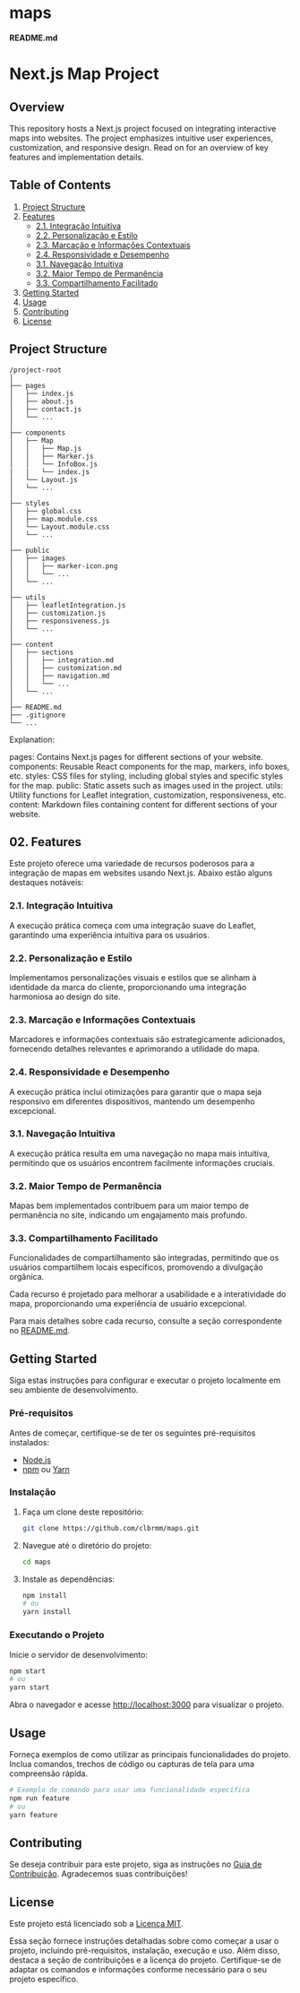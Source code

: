 # maps
**README.md**

# Next.js Map Project

## Overview

This repository hosts a Next.js project focused on integrating interactive maps into websites. The project emphasizes intuitive user experiences, customization, and responsive design. Read on for an overview of key features and implementation details.

## Table of Contents

1. [Project Structure](#project-structure)
2. [Features](#features)
   - [2.1. Integração Intuitiva](#21-integração-intuitiva)
   - [2.2. Personalização e Estilo](#22-personalização-e-estilo)
   - [2.3. Marcação e Informações Contextuais](#23-marcação-e-informações-contextuais)
   - [2.4. Responsividade e Desempenho](#24-responsividade-e-desempenho)
   - [3.1. Navegação Intuitiva](#31-navegação-intuitiva)
   - [3.2. Maior Tempo de Permanência](#32-maior-tempo-de-permanência)
   - [3.3. Compartilhamento Facilitado](#33-compartilhamento-facilitado)
3. [Getting Started](#getting-started)
4. [Usage](#usage)
5. [Contributing](#contributing)
6. [License](#license)

## Project Structure

```
/project-root
│
├── pages
│   ├── index.js
│   ├── about.js
│   ├── contact.js
│   └── ...
│
├── components
│   ├── Map
│   │   ├── Map.js
│   │   ├── Marker.js
│   │   └── InfoBox.js
|   |   └── index.js
│   └── Layout.js
│   └── ...
│
├── styles
│   ├── global.css
│   ├── map.module.css
│   └── Layout.module.css
│   └── ...
│
├── public
│   ├── images
│   │   ├── marker-icon.png
│   │   └── ...
│   └── ...
│
├── utils
│   ├── leafletIntegration.js
│   ├── customization.js
│   ├── responsiveness.js
│   └── ...
│
├── content
│   ├── sections
│   │   ├── integration.md
│   │   ├── customization.md
│   │   ├── navigation.md
│   │   └── ...
│   └── ...
│
├── README.md
├── .gitignore
└── ...

```

Explanation:

pages: Contains Next.js pages for different sections of your website.
components: Reusable React components for the map, markers, info boxes, etc.
styles: CSS files for styling, including global styles and specific styles for the map.
public: Static assets such as images used in the project.
utils: Utility functions for Leaflet integration, customization, responsiveness, etc.
content: Markdown files containing content for different sections of your website.


## 02. Features

Este projeto oferece uma variedade de recursos poderosos para a integração de mapas em websites usando Next.js. Abaixo estão alguns destaques notáveis:

### 2.1. Integração Intuitiva

A execução prática começa com uma integração suave do Leaflet, garantindo uma experiência intuitiva para os usuários.

### 2.2. Personalização e Estilo

Implementamos personalizações visuais e estilos que se alinham à identidade da marca do cliente, proporcionando uma integração harmoniosa ao design do site.

### 2.3. Marcação e Informações Contextuais

Marcadores e informações contextuais são estrategicamente adicionados, fornecendo detalhes relevantes e aprimorando a utilidade do mapa.

### 2.4. Responsividade e Desempenho

A execução prática inclui otimizações para garantir que o mapa seja responsivo em diferentes dispositivos, mantendo um desempenho excepcional.

### 3.1. Navegação Intuitiva

A execução prática resulta em uma navegação no mapa mais intuitiva, permitindo que os usuários encontrem facilmente informações cruciais.

### 3.2. Maior Tempo de Permanência

Mapas bem implementados contribuem para um maior tempo de permanência no site, indicando um engajamento mais profundo.

### 3.3. Compartilhamento Facilitado

Funcionalidades de compartilhamento são integradas, permitindo que os usuários compartilhem locais específicos, promovendo a divulgação orgânica.

Cada recurso é projetado para melhorar a usabilidade e a interatividade do mapa, proporcionando uma experiência de usuário excepcional.

Para mais detalhes sobre cada recurso, consulte a seção correspondente no [README.md](./README.md).


## Getting Started

Siga estas instruções para configurar e executar o projeto localmente em seu ambiente de desenvolvimento.

### Pré-requisitos

Antes de começar, certifique-se de ter os seguintes pré-requisitos instalados:

- [Node.js](https://nodejs.org/)
- [npm](https://www.npmjs.com/) ou [Yarn](https://yarnpkg.com/)

### Instalação

1. Faça um clone deste repositório:

   ```bash
   git clone https://github.com/clbrmm/maps.git
   ```

2. Navegue até o diretório do projeto:

   ```bash
   cd maps
   ```

3. Instale as dependências:

   ```bash
   npm install
   # ou
   yarn install
   ```

### Executando o Projeto

Inicie o servidor de desenvolvimento:

```bash
npm start
# ou
yarn start
```

Abra o navegador e acesse [http://localhost:3000](http://localhost:3000) para visualizar o projeto.

## Usage

Forneça exemplos de como utilizar as principais funcionalidades do projeto. Inclua comandos, trechos de código ou capturas de tela para uma compreensão rápida.

```bash
# Exemplo de comando para usar uma funcionalidade específica
npm run feature
# ou
yarn feature
```

## Contributing

Se deseja contribuir para este projeto, siga as instruções no [Guia de Contribuição](./CONTRIBUTING.md). Agradecemos suas contribuições!

## License

Este projeto está licenciado sob a [Licença MIT](./LICENSE).


Essa seção fornece instruções detalhadas sobre como começar a usar o projeto, incluindo pré-requisitos, instalação, execução e uso. Além disso, destaca a seção de contribuições e a licença do projeto. Certifique-se de adaptar os comandos e informações conforme necessário para o seu projeto específico.